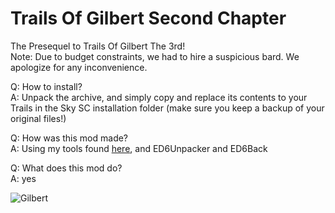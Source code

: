 # Trails Of Gilbert Second Chapter
The Presequel to Trails Of Gilbert The 3rd!  
Note: Due to budget constraints, we had to hire a suspicious bard. We apologize for any inconvenience.

Q: How to install?  
A: Unpack the archive, and simply copy and replace its contents to your Trails in the Sky SC installation folder (make sure you keep a backup of your original files!)  

Q: How was this mod made?  
A: Using my tools found [here](https://github.com/akatatsu27/FalcomToolsCollection), and ED6Unpacker and ED6Back

Q: What does this mod do?  
A: yes  

![Gilbert](https://static.wikia.nocookie.net/kiseki/images/7/7a/Gilbert_Stein_-_Portrait_1221_%28SC%29.png/revision/latest?cb=20200818091929)
